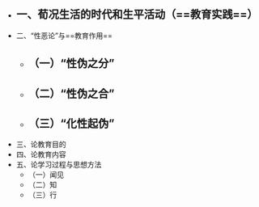 - 一、荀况生活的时代和生平活动（==教育实践==）
	-
- 二、“性恶论”与==教育作用==
	- （一）“性伪之分”
		-
	- （二）“性伪之合”
		-
	- （三）“化性起伪”
		-
- 三、论教育目的
- 四、论教育内容
- 五、论学习过程与思想方法
	- （一）闻见
	- （二）知
	- （三）行